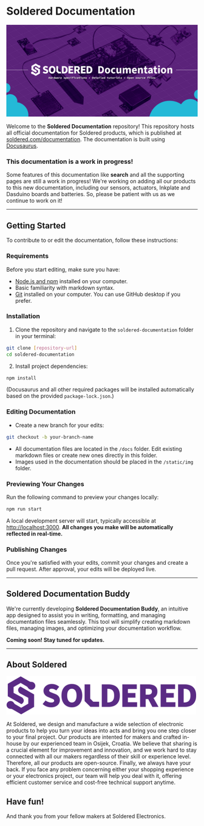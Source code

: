 # Soldered Documentation

![Soldered Documentation](/soldered-documentation/static/img/soldered_docs_social_card.jpg?raw=true)

Welcome to the **Soldered Documentation** repository! This repository hosts all official documentation for Soldered products, which is published at [soldered.com/documentation](https://soldered.com/documentation). The documentation is built using [Docusaurus](https://docusaurus.io/).

### This documentation is a work in progress!

Some features of this documentation like **search** and all the supporting pages are still a work in progress! We're working on adding all our products to this new documentation, including our sensors, actuators, Inkplate and Dasduino boards and batteries. So, please be patient with us as we continue to work on it!

---

## Getting Started

To contribute to or edit the documentation, follow these instructions:

### Requirements

Before you start editing, make sure you have:

- [Node.js and npm](https://nodejs.org/) installed on your computer.
- Basic familiarity with markdown syntax.
- [Git](https://git-scm.com/) installed on your computer. You can use GitHub desktop if you prefer.

### Installation

1. Clone the repository and navigate to the `soldered-documentation` folder in your terminal:

```bash
git clone [repository-url]
cd soldered-documentation
```

2. Install project dependencies:

```bash
npm install
```

(Docusaurus and all other required packages will be installed automatically based on the provided `package-lock.json`.)

### Editing Documentation

- Create a new branch for your edits:

```bash
git checkout -b your-branch-name
```

- All documentation files are located in the `/docs` folder. Edit existing markdown files or create new ones directly in this folder.
- Images used in the documentation should be placed in the `/static/img` folder.

### Previewing Your Changes

Run the following command to preview your changes locally:

```bash
npm run start
```

A local development server will start, typically accessible at [http://localhost:3000](http://localhost:3000). **All changes you make will be automatically reflected in real-time.**

### Publishing Changes

Once you're satisfied with your edits, commit your changes and create a pull request. After approval, your edits will be deployed live.

---

## Soldered Documentation Buddy

We're currently developing **Soldered Documentation Buddy**, an intuitive app designed to assist you in writing, formatting, and managing documentation files seamlessly. This tool will simplify creating markdown files, managing images, and optimizing your documentation workflow.

**Coming soon! Stay tuned for updates.**

---

## About Soldered

<img src="https://raw.githubusercontent.com/SolderedElectronics/Soldered-Simple-Sensor-Arduino-Library/dev/extras/Soldered-logo-color.png" alt="soldered-logo" width="500"/>

At Soldered, we design and manufacture a wide selection of electronic products to help you turn your ideas into acts and bring you one step closer to your final project. Our products are intented for makers and crafted in-house by our experienced team in Osijek, Croatia. We believe that sharing is a crucial element for improvement and innovation, and we work hard to stay connected with all our makers regardless of their skill or experience level. Therefore, all our products are open-source. Finally, we always have your back. If you face any problem concerning either your shopping experience or your electronics project, our team will help you deal with it, offering efficient customer service and cost-free technical support anytime. 

## Have fun!

And thank you from your fellow makers at Soldered Electronics.



